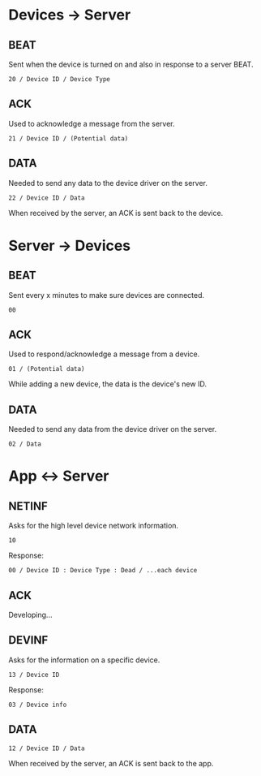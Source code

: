 # Devices -> Server
## BEAT
Sent when the device is turned on and also in response to a server BEAT.
```
20 / Device ID / Device Type
```
## ACK
Used to acknowledge a message from the server.
```
21 / Device ID / (Potential data)
```
## DATA
Needed to send any data to the device driver on the server.
```
22 / Device ID / Data
```
When received by the server, an ACK is sent back to the device.
# Server -> Devices
## BEAT
Sent every x minutes to make sure devices are connected.
```
00
```
## ACK
Used to respond/acknowledge a message from a device.
```
01 / (Potential data)
```
While adding a new device, the data is the device's new ID.
## DATA
Needed to send any data from the device driver on the server.
```
02 / Data
```
# App <-> Server
## NETINF
Asks for the high level device network information.
```
10
```
Response:
```
00 / Device ID : Device Type : Dead / ...each device
```
## ACK
Developing...
## DEVINF
Asks for the information on a specific device.
```
13 / Device ID
```
Response:
```
03 / Device info
```
## DATA
```
12 / Device ID / Data
```
When received by the server, an ACK is sent back to the app.
